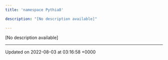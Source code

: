 ```yaml
---
title: 'namespace Pythia8'

description: "[No description available]"

---
```







[No description available]






-------------------------------

Updated on 2022-08-03 at 03:16:58 +0000